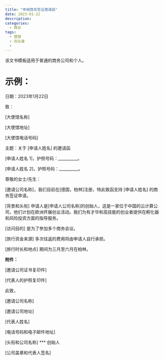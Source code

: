 ```yaml
---
title: "申根商务签证邀请函"
date: 2023-01-22
description:
categories:
  - 商业
tags:
  - 营销
  - 创业者
  -
---
```


该文书模板适用于普通的商务公司和个人。


# 示例：

日期：2023年1月22日

致：

[大使馆名称]

[大使馆地址]

[大使馆电话号码]

主题：关于 [申请人姓名] 的邀请函

[申请人姓名 1]，护照号码：__________。

[申请人姓名 2]，护照号码：__________。

尊敬的女士/先生：

[邀请公司名称]，我们目前在[德国，柏林]注册，特此致函支持 [申请人姓名] 的商务签证申请。

[背景和头衔] 申请人是[申请人公司名称]的创始人，这是一家位于中国的云计算公司，他们计划在欧洲开展创业活动。我们为有才华和高技能的创业者提供在孵化器和风险投资方面的指导服务。

[访问目的] 是为了参加多个商务会议。

[旅行资金来源] 多次往返的费用将由申请人自行承担。

[旅行时长和地点] 期间为三月至六月在柏林。

**附件：**

[邀请公司证书复印件]

[代表人的护照复印件]

此致，

[邀请公司名称]

[邀请公司地址]

[代表人姓名]

[电话号码和电子邮件地址]

[头衔和公司名称] *** 创始人

[公司盖章和代表人签名]
